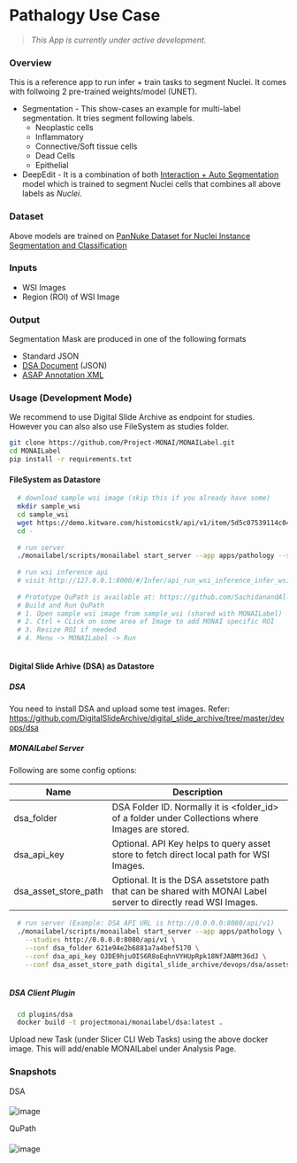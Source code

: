 # Pathalogy Use Case
> _This App is currently under active development._

### Overview
This is a reference app to run infer + train tasks to segment Nuclei. It comes with follwoing 2 pre-trained weights/model (UNET). 
 - Segmentation - This show-cases an example for multi-label segmentation.  It tries segment following labels.
   - Neoplastic cells
   - Inflammatory 
   - Connective/Soft tissue cells
   - Dead Cells
   - Epithelial
 - DeepEdit - It is a combination of both [Interaction + Auto Segmentation](https://github.com/Project-MONAI/MONAILabel/wiki/DeepEdit) model which is trained to segment Nuclei cells that combines all above labels as *Nuclei*.

### Dataset
Above models are trained on [PanNuke Dataset for Nuclei Instance Segmentation and Classification](https://warwick.ac.uk/fac/cross_fac/tia/data/pannuke)

### Inputs
- WSI Images
- Region (ROI) of WSI Image

### Output
Segmentation Mask are produced in one of the following formats
 - Standard JSON
 - [DSA Document](https://digitalslidearchive.github.io/HistomicsTK/examples/segmentation_masks_to_annotations) (JSON)
 - [ASAP Annotation XML](https://computationalpathologygroup.github.io/ASAP/)
 
### Usage (Development Mode)
We recommend to use Digital Slide Archive as endpoint for studies.  However you can also also use FileSystem as studies folder.

```bash
git clone https://github.com/Project-MONAI/MONAILabel.git
cd MONAILabel
pip install -r requirements.txt
```

#### FileSystem as Datastore

```bash
  # download sample wsi image (skip this if you already have some)
  mkdir sample_wsi
  cd sample_wsi
  wget https://demo.kitware.com/histomicstk/api/v1/item/5d5c07539114c049342b66fb/download
  cd -
  
  # run server
  ./monailabel/scripts/monailabel start_server --app apps/pathology --studies datasets/wsi
  
  # run wsi inference api
  # visit http://127.0.0.1:8000/#/Infer/api_run_wsi_inference_infer_wsi__model__post
  
  # Prototype QuPath is available at: https://github.com/SachidanandAlle/qupath
  # Build and Run QuPath
  # 1. Open sample wsi image from sample_wsi (shared with MONAILabel)
  # 2. Ctrl + CLick on some area of Image to add MONAI specific ROI
  # 3. Resize ROI if needed
  # 4. Menu -> MONAILabel -> Run
  
```
 
#### Digital Slide Arhive (DSA) as Datastore
##### DSA
  You need to install DSA and upload some test images.  Refer: https://github.com/DigitalSlideArchive/digital_slide_archive/tree/master/devops/dsa

##### MONAILabel Server
Following are some config options:

| Name                 | Description                                                                                                      |
|----------------------|------------------------------------------------------------------------------------------------------------------|
| dsa_folder           | DSA Folder ID. Normally it is <folder_id> of a folder under Collections where Images are stored.                 |
| dsa_api_key          | Optional. API Key helps to query asset store to fetch direct local path for WSI Images.                          |
| dsa_asset_store_path | Optional.  It is the DSA assetstore path that can be shared with MONAI Label server to directly read WSI Images. |

```bash  
  # run server (Example: DSA API URL is http://0.0.0.0:8080/api/v1)
  ./monailabel/scripts/monailabel start_server --app apps/pathology \
    --studies http://0.0.0.0:8080/api/v1 \
    --conf dsa_folder 621e94e2b6881a7a4bef5170 \
    --conf dsa_api_key OJDE9hjuOIS6R8oEqhnVYHUpRpk18NfJABMt36dJ \
    --conf dsa_asset_store_path digital_slide_archive/devops/dsa/assetstore
  
```

##### DSA Client Plugin
```bash
  cd plugins/dsa
  docker build -t projectmonai/monailabel/dsa:latest .
```

Upload new Task (under Slicer CLI Web Tasks) using the above docker image.  This will add/enable MONAILabel under Analysis Page.


### Snapshots
DSA
####
![image](https://user-images.githubusercontent.com/7339051/157099835-dcb72fb8-a99b-4959-bd19-7fa8c3fb051d.png)

QuPath
####
![image](https://user-images.githubusercontent.com/7339051/157098904-7212bddd-2e30-4d2e-8f29-e84b0387775c.png)

